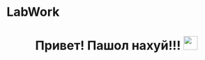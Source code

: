 # LabWork
<h1 align="center">Привет! Пашол нахуй!!!</a> 
<img src="https://github.com/blackcater/blackcater/raw/main/images/Hi.gif" height="32"/></h1>
<h3 align="center"></h3>

